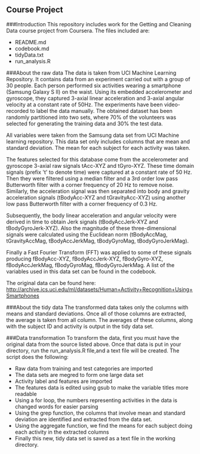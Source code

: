 ## Course Project

###Introduction
This repository includes work for the Getting and Cleaning Data course project from Coursera. The files included are:

* README.md
* codebook.md
* tidyData.txt
* run_analysis.R


###About the raw data
The data is taken from UCI Machine Learning Repository. It contains data from an experiment carried out with a group of 30 people. Each person performed six activities wearing a smartphone (Samsung Galaxy S II) on the waist. Using its embedded accelerometer and gyroscope, they captured 3-axial linear acceleration and 3-axial angular velocity at a constant rate of 50Hz. The experiments have been video-recorded to label the data manually. The obtained dataset has been randomly partitioned into two sets, where 70% of the volunteers was selected for generating the training data and 30% the test data. 

All variables were taken from the Samsung data set from UCI Machine learning
repository. This data set only includes columns that are mean and standard deviation. The mean for each subject for each activity was taken. 

The features selected for this database come from the accelerometer and gyroscope 3-axial raw signals tAcc-XYZ and tGyro-XYZ. These time domain signals (prefix 't' to denote time) were captured at a constant rate of 50 Hz. Then they were filtered using a median filter and a 3rd order low pass Butterworth filter with a corner frequency of 20 Hz to remove noise. Similarly, the acceleration signal was then separated into body and gravity acceleration signals (tBodyAcc-XYZ and tGravityAcc-XYZ) using another low pass Butterworth filter with a corner frequency of 0.3 Hz. 

Subsequently, the body linear acceleration and angular velocity were derived in time to obtain Jerk signals (tBodyAccJerk-XYZ and tBodyGyroJerk-XYZ). Also the magnitude of these three-dimensional signals were calculated using the Euclidean norm (tBodyAccMag, tGravityAccMag, tBodyAccJerkMag, tBodyGyroMag, tBodyGyroJerkMag). 

Finally a Fast Fourier Transform (FFT) was applied to some of these signals producing fBodyAcc-XYZ, fBodyAccJerk-XYZ, fBodyGyro-XYZ, fBodyAccJerkMag, fBodyGyroMag, fBodyGyroJerkMag. A list of the variables used in this data set can be found in the codebook. 

The original data can be found here: http://archive.ics.uci.edu/ml/datasets/Human+Activity+Recognition+Using+Smartphones


###About the tidy data
The transformed data takes only the columns with means and standard deviations. Once all of those columns are extracted, the average is taken from all column. The averages of these columns, along with the subject ID and activity is output in the tidy data set. 

###Data transformation
To transform the data, first you must have the original data from the source listed above. Once that data is put in your directory, run the run_analysis.R file,and a text file will be created. The script does the following:

* Raw data from training and test categories are imported
* The data sets are megred to form one large data set
* Activity label and features are imported
* The features data is edited using gsub to make the variable titles more readable
* Using a for loop, the numbers representing activities in the data is changed
  words for easier parsing
* Using the grep function, the columns that involve mean and standard deviation
  are identified and extracted from the data set.
* Using the aggregate function, we find the means for each subject doing each
  activity in the extracted columns
* Finally this new, tidy data set is saved as a text file in the working 
  directory.